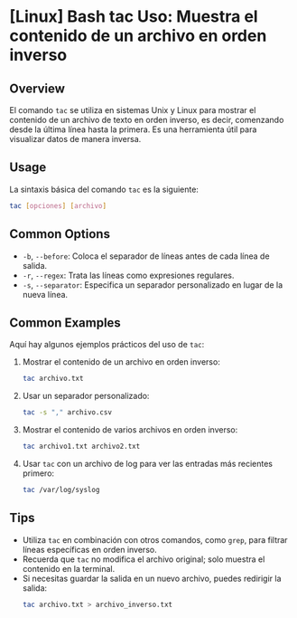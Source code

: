 # [Linux] Bash tac Uso: Muestra el contenido de un archivo en orden inverso

## Overview
El comando `tac` se utiliza en sistemas Unix y Linux para mostrar el contenido de un archivo de texto en orden inverso, es decir, comenzando desde la última línea hasta la primera. Es una herramienta útil para visualizar datos de manera inversa.

## Usage
La sintaxis básica del comando `tac` es la siguiente:

```bash
tac [opciones] [archivo]
```

## Common Options
- `-b`, `--before`: Coloca el separador de líneas antes de cada línea de salida.
- `-r`, `--regex`: Trata las líneas como expresiones regulares.
- `-s`, `--separator`: Especifica un separador personalizado en lugar de la nueva línea.

## Common Examples
Aquí hay algunos ejemplos prácticos del uso de `tac`:

1. Mostrar el contenido de un archivo en orden inverso:
   ```bash
   tac archivo.txt
   ```

2. Usar un separador personalizado:
   ```bash
   tac -s "," archivo.csv
   ```

3. Mostrar el contenido de varios archivos en orden inverso:
   ```bash
   tac archivo1.txt archivo2.txt
   ```

4. Usar `tac` con un archivo de log para ver las entradas más recientes primero:
   ```bash
   tac /var/log/syslog
   ```

## Tips
- Utiliza `tac` en combinación con otros comandos, como `grep`, para filtrar líneas específicas en orden inverso.
- Recuerda que `tac` no modifica el archivo original; solo muestra el contenido en la terminal.
- Si necesitas guardar la salida en un nuevo archivo, puedes redirigir la salida:
  ```bash
  tac archivo.txt > archivo_inverso.txt
  ```